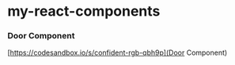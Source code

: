# my-react-components
### Door Component
[https://codesandbox.io/s/confident-rgb-qbh9p](Door Component)
